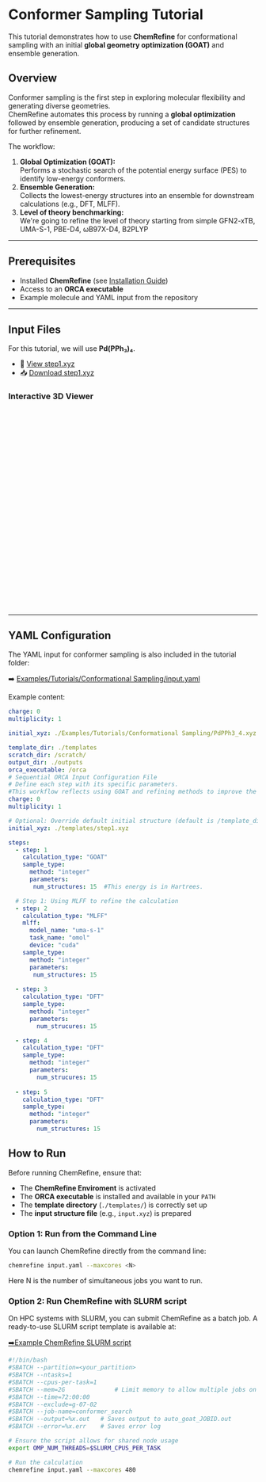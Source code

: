 # Conformer Sampling Tutorial

This tutorial demonstrates how to use **ChemRefine** for conformational sampling with an initial **global geometry optimization (GOAT)** and ensemble generation.

## Overview

Conformer sampling is the first step in exploring molecular flexibility and generating diverse geometries.  
ChemRefine automates this process by running a **global optimization** followed by ensemble generation, producing a set of candidate structures for further refinement.

The workflow:

1. **Global Optimization (GOAT):**  
   Performs a stochastic search of the potential energy surface (PES) to identify low-energy conformers.  
2. **Ensemble Generation:**  
   Collects the lowest-energy structures into an ensemble for downstream calculations (e.g., DFT, MLFF).
3. **Level of theory benchmarking:**   
   We're going to refine the level of theory starting from simple GFN2-xTB, UMA-S-1, PBE-D4, ωB97X-D4, B2PLYP 

---

## Prerequisites

- Installed **ChemRefine** (see [Installation Guide](./installation.md))  
- Access to an **ORCA executable**  
- Example molecule and YAML input from the repository  

---

## Input Files

For this tutorial, we will use **Pd(PPh₃)₄**.

- 📄 [View step1.xyz](https://github.com/sterling-group/ChemRefine/blob/mkdocs/Examples/Tutorials/Conformational-Sampling/step1.xyz)  
- 📥 [Download step1.xyz](https://raw.githubusercontent.com/sterling-group/ChemRefine/mkdocs/Examples/Tutorials/Conformational-Sampling/step1.xyz)


### Interactive 3D Viewer

<div id="viewer" style="width: 100%; height: 400px; position: relative;"></div>

<script src="https://3Dmol.org/build/3Dmol-min.js"></script>
<script>
  let viewer = $3Dmol.createViewer("viewer", { backgroundColor: "white" });

  fetch("https://raw.githubusercontent.com/sterling-group/ChemRefine/mkdocs/Examples/Tutorials/Conformational-Sampling/step1.xyz")
    .then(r => r.text())
    .then(data => {
      viewer.addModel(data, "xyz");   // force XYZ format
      viewer.setStyle({}, {stick:{radius:0.15}, sphere:{scale:0.25}});
      viewer.zoomTo();
      viewer.render();
    })
    .catch(err => console.error("Could not load XYZ:", err));
</script>



---


## YAML Configuration

The YAML input for conformer sampling is also included in the tutorial folder:

➡️ [Examples/Tutorials/Conformational Sampling/input.yaml](https://raw.githubusercontent.com/sterling-research-group/ChemRefine/mkdocs/Examples/Tutorials/Conformational-Sampling/step1.xyz)



Example content:

```yaml
charge: 0
multiplicity: 1

initial_xyz: ./Examples/Tutorials/Conformational Sampling/PdPPh3_4.xyz

template_dir: ./templates
scratch_dir: /scratch/
output_dir: ./outputs
orca_executable: /orca
# Sequential ORCA Input Configuration File
# Define each step with its specific parameters.
#This workflow reflects using GOAT and refining methods to improve the accuracy
charge: 0
multiplicity: 1 

# Optional: Override default initial structure (default is /template_dir/step1.xyz)
initial_xyz: ./templates/step1.xyz

steps:
  - step: 1
    calculation_type: "GOAT"
    sample_type:
      method: "integer"  
      parameters:
       num_structures: 15  #This energy is in Hartrees.

  # Step 1: Using MLFF to refine the calculation
  - step: 2
    calculation_type: "MLFF"
    mlff:
      model_name: "uma-s-1"
      task_name: "omol"
      device: "cuda"
    sample_type:
      method: "integer"
      parameters:
       num_structures: 15 
              
  - step: 3
    calculation_type: "DFT"
    sample_type:
      method: "integer"
      parameters:
        num_strucures: 15      

  - step: 4
    calculation_type: "DFT"
    sample_type:
      method: "integer"
      parameters:
        num_strucures: 15
  
  - step: 5
    calculation_type: "DFT"
    sample_type:
      method: "integer"
      parameters:
        num_structures: 15
```
## How to Run

Before running ChemRefine, ensure that:

- The **ChemRefine Enviroment** is activated
- The **ORCA executable** is installed and available in your `PATH`  
- The **template directory** (`./templates/`) is correctly set up  
- The **input structure file** (e.g., `input.xyz`) is prepared  

### Option 1: Run from the Command Line

You can launch ChemRefine directly from the command line:

```bash
chemrefine input.yaml --maxcores <N>
```

Here N is the number of simultaneous jobs you want to run.

### Option 2: Run ChemRefine with SLURM script

On HPC systems with SLURM, you can submit ChemRefine as a batch job.
A ready-to-use SLURM script template is available at:

[➡️Example ChemRefine SLURM script](https://raw.githubusercontent.com/sterling-group/ChemRefine/mkdocs/Examples/Templates/chemrefine.slurm)

```bash
#!/bin/bash
#SBATCH --partition=<your_partition>
#SBATCH --ntasks=1
#SBATCH --cpus-per-task=1
#SBATCH --mem=2G              # Limit memory to allow multiple jobs on the same node
#SBATCH --time=72:00:00
#SBATCH --exclude=g-07-02
#SBATCH --job-name=conformer_search
#SBATCH --output=%x.out   # Saves output to auto_goat_JOBID.out
#SBATCH --error=%x.err    # Saves error log

# Ensure the script allows for shared node usage
export OMP_NUM_THREADS=$SLURM_CPUS_PER_TASK

# Run the calculation
chemrefine input.yaml --maxcores 480 
```